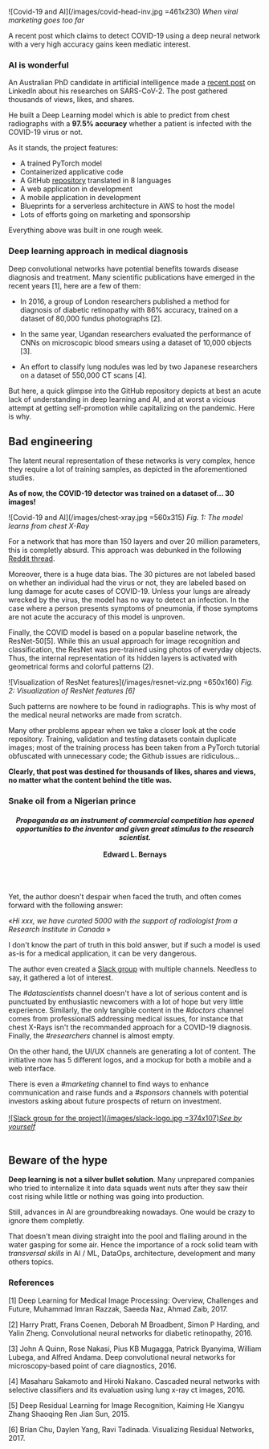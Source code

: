 ﻿![Covid-19 and AI](/images/covid-head-inv.jpg =461x230)
*When viral marketing goes too far*

A recent post which claims to detect COVID-19 using a deep neural network with a very high accuracy gains keen mediatic interest.


### AI is wonderful

An Australian PhD candidate in artificial intelligence made a [recent post](https://www.linkedin.com/posts/activity-6645711949554425856-9Dhm/) on LinkedIn about his researches on SARS-CoV-2. The post gathered thousands of views, likes, and shares.

He built a Deep Learning model which is able to predict from chest radiographs with a **97.5% accuracy** whether a patient is infected with the COVID-19 virus or not. 

As it stands, the project features:
 - A trained PyTorch model
 - Containerized applicative code
 - A GitHub [repository](https://github.com/elcronos/COVID-19) translated in 8 languages
 - A web application in development
 - A mobile application in development
 - Blueprints for a serverless architecture in AWS to host the model
 - Lots of efforts going on marketing and sponsorship

Everything above was built in one rough week. 

### Deep learning approach in medical diagnosis

Deep convolutional networks have potential benefits towards disease diagnosis and treatment. Many scientific publications have emerged in the recent years [1], here are a few of them:

- In 2016, a group of London researchers published a method for diagnosis of diabetic retinopathy with 86% accuracy, trained on a dataset of 80,000 fundus photographs [2].

- In the same year, Ugandan researchers evaluated the performance of CNNs on microscopic blood smears using a dataset of 10,000 objects [3].

- An effort to classify lung nodules was led by two Japanese researchers on a dataset of 550,000 CT scans [4].

But here, a quick glimpse into the GitHub repository depicts at best an acute lack of understanding in deep learning and AI, and at worst a vicious attempt at getting self-promotion while capitalizing on the pandemic. Here is why.

## Bad engineering

The latent neural representation of these networks is very complex, hence they require a lot of training samples, as depicted in the aforementioned studies.

**As of now, the COVID-19 detector was trained on a dataset of... 30 images!**

![Covid-19 and AI](/images/chest-xray.jpg =560x315)
*Fig. 1: The model learns from chest X-Ray*

For a network that has more than 150 layers and over 20 million parameters, this is completly absurd. This approach was debunked in the following [Reddit thread](https://www.reddit.com/r/MachineLearning/comments/fni5ow/d_why_is_the_ai_hype_absolutely_bonkers/).

Moreover, there is a huge data bias. The 30 pictures are not labeled based on whether an individual had the virus or not, they are labeled based on lung damage for acute cases of COVID-19. Unless your lungs are already wrecked by the virus, the model has no way to detect an infection. In the case where a person presents symptoms of pneumonia, if those symptoms are not acute the accuracy of this model is unproven.

Finally, the COVID model is based on a popular baseline network, the ResNet-50[5]. While this an usual approach for image recognition and classification, the ResNet was pre-trained using photos of everyday objects. Thus, the internal representation of its hidden layers is activated with geometrical forms and colorful patterns (2).

![Visualization of ResNet features](/images/resnet-viz.png =650x160)
*Fig. 2: Visualization of ResNet features [6]*

Such patterns are nowhere to be found in radiographs. This is why most of the medical neural networks are made from scratch.

Many other problems appear when we take a closer look at the code repository. Training, validation and testing datasets contain duplicate images; most of the training process has been taken from a PyTorch tutorial obfuscated with unnecessary code; the Github issues are ridiculous...


**Clearly, that post was destined for thousands of likes, shares and views, no matter what the content behind the title was.**


### Snake oil from a Nigerian prince

<center><i><h4>Propaganda as an instrument of commercial competition has opened opportunities to the inventor and given great stimulus to the research scientist.</i> <br/><br/>Edward L. Bernays</h4></center><br/><br/>

Yet, the author doesn't despair when faced the truth, and often comes forward with the following answer:

«*Hi xxx, we have curated 5000 with the support of radiologist from a Research Institute in Canada* »

I don't know the part of truth in this bold answer, but if such a model is used as-is for a medical application, it can be very dangerous.

The author even created a [Slack group](https://join.slack.com/t/covid-19detector/shared_invite/zt-cw28jq9g-2FcPBD~zNRYLnVhr34hrRQ) with multiple channels. Needless to say, it gathered a lot of interest.

The *#datascientists* channel doesn't have a lot of serious content and is punctuated by enthusiastic newcomers with a lot of hope but very little experience. Similarly,  the only tangible content in the *#doctors* channel comes from professionalS addressing medical issues, for instance that chest X-Rays isn't the recommanded approach for a COVID-19 diagnosis. Finally, the *#researchers* channel is almost empty.

On the other hand, the UI/UX channels are generating a lot of content. The initiative now has 5 different logos, and a mockup for both a mobile and a web interface.

There is even a *#marketing* channel to find ways to enhance communication and raise funds and a *#sponsors* channels with potential investors asking about future prospects of return on investment.<br><br>
[![Slack group for the project](/images/slack-logo.jpg =374x107)*See by yourself*](https://join.slack.com/t/covid-19detector/shared_invite/zt-cw28jq9g-2FcPBD~zNRYLnVhr34hrRQ)<br><br>

## Beware of the hype

**Deep learning is not a silver bullet solution**. Many unprepared companies who tried to internalize it into data squads went nuts after they saw their cost rising while little or nothing was going into production.

Still, advances in AI are groundbreaking nowadays. One would be crazy to ignore them completly.

That doesn't mean diving straight into the pool and flailing around in the water
gasping for some air. Hence the importance of a rock solid team with *transversal skills* in AI / ML, DataOps, architecture, development and many others topics.


### References 

[1] Deep Learning for Medical Image Processing: Overview, Challenges and Future, Muhammad Imran Razzak, Saeeda Naz, Ahmad Zaib, 2017.

[2] Harry Pratt, Frans Coenen, Deborah M Broadbent, Simon P Harding,
and Yalin Zheng. Convolutional neural networks for diabetic retinopathy, 2016.

[3] John A Quinn, Rose Nakasi, Pius KB Mugagga, Patrick Byanyima,
William Lubega, and Alfred Andama. Deep convolutional neural networks for microscopy-based point of care diagnostics, 2016.

[4] Masaharu Sakamoto and Hiroki Nakano. Cascaded neural networks
with selective classifiers and its evaluation using lung x-ray ct images, 2016.

[5] Deep Residual Learning for Image Recognition, Kaiming He Xiangyu Zhang Shaoqing Ren Jian Sun, 2015.

[6] Brian Chu, Daylen Yang, Ravi Tadinada. Visualizing Residual Networks, 2017.


